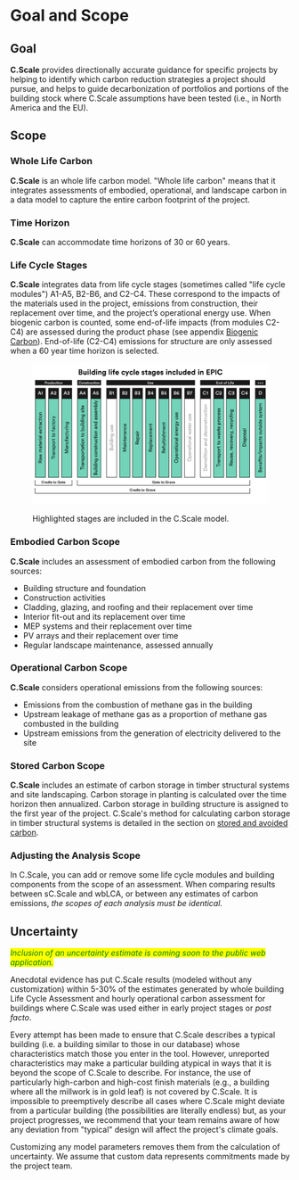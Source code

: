 # Goal and Scope

## Goal

**C.Scale** provides directionally accurate guidance for specific projects by helping to identify which carbon reduction strategies a project should pursue, and helps to guide decarbonization of portfolios and portions of the building stock where C.Scale assumptions have been tested (i.e., in North America and the EU).&#x20;

## Scope

### Whole Life Carbon

**C.Scale** is an whole life carbon model. "Whole life carbon" means that it integrates assessments of embodied, operational, and landscape carbon in a data model to capture the entire carbon footprint of the project.

### Time Horizon

**C.Scale** can accommodate time horizons of 30 or 60 years.&#x20;

### Life Cycle Stages

**C.Scale** integrates data from life cycle stages (sometimes called "life cycle modules") A1-A5, B2-B6, and C2-C4. These correspond to the impacts of the materials used in the project, emissions from construction, their replacement over time, and the project’s operational energy use. When biogenic carbon is counted, some end-of-life impacts (from modules C2-C4) are assessed during the product phase (see appendix [Biogenic Carbon](broken-reference/)). End-of-life (C2-C4) emissions for structure are only assessed when a 60 year time horizon is selected.

<figure><img src="../../.gitbook/assets/EPIC - Included LIfe Cycle Stages.png" alt=""><figcaption><p>Highlighted stages are included in the C.Scale model.</p></figcaption></figure>

### Embodied Carbon Scope

**C.Scale** includes an assessment of embodied carbon from the following sources:

* Building structure and foundation
* Construction activities
* Cladding, glazing, and roofing and their replacement over time
* Interior fit-out and its replacement over time
* MEP systems and their replacement over time
* PV arrays and their replacement over time
* Regular landscape maintenance, assessed annually

### Operational Carbon Scope

**C.Scale** considers operational emissions from the following sources:

* Emissions from the combustion of methane gas in the building
* Upstream leakage of methane gas as a proportion of methane gas combusted in the building
* Upstream emissions from the generation of electricity delivered to the site

### Stored Carbon Scope

**C.Scale** includes an estimate of carbon storage in timber structural systems and site landscaping. Carbon storage in planting is calculated over the time horizon then annualized. Carbon storage in building structure is assigned to the first year of the project. C.Scale's method for calculating carbon storage in timber structural systems is detailed in the section on [stored and avoided carbon](stored-avoided-carbon.md).

### Adjusting the Analysis Scope

In C.Scale, you can add or remove some life cycle modules and building components from the scope of an assessment. When comparing results between sC.Scale and wbLCA, or between any estimates of carbon emissions, _the scopes of each analysis must be identical._

## Uncertainty

_<mark style="color:green;">Inclusion of an uncertainty estimate is coming soon to the public web application.</mark>_

Anecdotal evidence has put C.Scale results (modeled without any customization) within 5-30% of the estimates generated by whole building Life Cycle Assessment and hourly operational carbon assessment for buildings where C.Scale was used either in early project stages or _post facto_.

Every attempt has been made to ensure that C.Scale describes a typical building (i.e. a building similar to those in our database) whose characteristics match those you enter in the tool. However, unreported characteristics may make a particular building atypical in ways that it is beyond the scope of C.Scale to describe. For instance, the use of particularly high-carbon and high-cost finish materials (e.g., a building where all the millwork is in gold leaf) is not covered by C.Scale. It is impossible to preemptively describe all cases where C.Scale might deviate from a particular building (the possibilities are literally endless) but, as your project progresses, we recommend that your team remains aware of how any deviation from "typical" design will affect the project's climate goals.

Customizing any model parameters removes them from the calculation of uncertainty. We assume that custom data represents commitments made by the project team.
